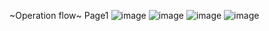 ~Operation flow~
Page1
![image](https://raw.githubusercontent.com/efef31016/subject/main/Statistics%20Computation/%E5%9C%961.png)
![image](https://raw.githubusercontent.com/efef31016/subject/main/Statistics%20Computation/%E5%9C%962.png)
![image](https://raw.githubusercontent.com/efef31016/subject/main/Statistics%20Computation/%E5%9C%963.png)
![image](https://raw.githubusercontent.com/efef31016/subject/main/Statistics%20Computation/%E5%9C%964.png)
